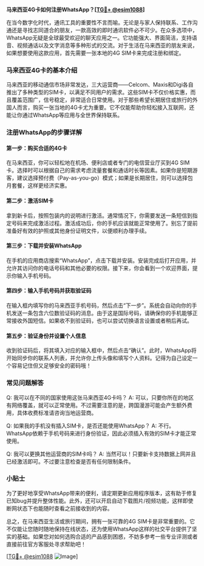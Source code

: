 **马来西亚4G卡如何注册WhatsApp？[[TG💪+ @esim1088](https://t.me/s/esim1088)]**

在当今数字化时代，通讯工具的重要性不言而喻。无论是与家人保持联系、工作沟通还是寻找志同道合的朋友，一款高效的即时通讯软件必不可少。在众多选项中，WhatsApp无疑是全球最受欢迎的聊天应用之一。它功能强大、界面简洁，支持语音、视频通话以及文字消息等多种形式的交流。对于生活在马来西亚的朋友来说，如果想要使用这款应用，首先需要一张本地的4G SIM卡来完成注册和绑定。

### 马来西亚4G卡的基本介绍

马来西亚的移动通信市场非常发达，三大运营商——Celcom、Maxis和Digi各自推出了多种类型的SIM卡，以满足不同用户的需求。这些SIM卡不仅价格实惠，而且覆盖范围广，信号稳定，非常适合日常使用。对于那些希望长期居住或旅行的外国人而言，购买一张当地的4G卡尤为重要。它不仅能帮助你轻松接入互联网，还能让你通过WhatsApp等应用与全世界保持联系。

### 注册WhatsApp的步骤详解

#### 第一步：购买合适的4G卡
在马来西亚，你可以轻松地在机场、便利店或者专门的电信营业厅买到4G SIM卡。选择时可以根据自己的需求考虑流量套餐和通话时长等因素。如果你是短期游客，建议选择预付费（Pay-as-you-go）模式；如果是长期居住，则可以选择包月套餐，这样更经济实惠。

#### 第二步：激活SIM卡
拿到新卡后，按照包装内的说明进行激活。通常情况下，你需要发送一条短信到指定号码来完成激活过程。激活成功后，你的手机应该就能正常使用了。别忘了提前准备好有效的护照或其他身份证明文件，以便顺利办理手续。

#### 第三步：下载并安装WhatsApp
在手机的应用商店搜索“WhatsApp”，点击下载并安装。安装完成后打开应用，并允许其访问你的电话号码和其他必要的权限。接下来，你会看到一个欢迎界面，提示你输入手机号码。

#### 第四步：输入手机号码并获取验证码
在输入框内填写你的马来西亚手机号码，然后点击“下一步”。系统会自动向你的手机发送一条包含六位数验证码的消息。由于这是国际号码，请确保你的手机能够正常接收外国短信。如果收不到验证码，也可以尝试切换语言设置或者稍后再试。

#### 第五步：验证身份并设置个人信息
收到验证码后，将其填入对应的输入框中，然后点击“确认”。此时，WhatsApp将开始同步你的联系人列表，并允许你上传头像和填写个人资料。记得为自己设定一个容易记住但又足够安全的密码哦！

### 常见问题解答

Q: 我可以在不同的国家使用这张马来西亚4G卡吗？
A: 可以，只要你所在的地区有网络覆盖，就可以正常使用。不过需要注意的是，跨国漫游可能会产生额外费用，具体收费标准请咨询当地运营商。

Q: 如果我的手机没有插入SIM卡，是否还能使用WhatsApp？
A: 不行。WhatsApp依赖于手机号码来进行身份验证，因此必须插入有效的SIM卡才能正常使用。

Q: 我可以更换其他运营商的SIM卡吗？
A: 当然可以！只要新卡支持数据上网并且已经激活即可。不过要注意检查是否有任何限制条件。

### 小贴士
为了更好地享受WhatsApp带来的便利，请定期更新应用程序版本，这有助于修复已知bug并提升整体性能。此外，还可以开启自动下载图片/视频功能，这样即使断网状态下也能随时查看之前接收到的内容。

总之，在马来西亚生活或旅行期间，拥有一张可靠的4G SIM卡是非常重要的。它不仅能让您随时随地保持在线状态，还为使用WhatsApp这样的社交平台提供了坚实的基础。如果您对如何选购合适的产品感到困惑，不妨多参考一些专业评测或者直接前往官方客服处寻求帮助吧！

[[TG💪+ @esim1088](https://t.me/s/esim1088) ![Image](https://i.postimg.cc/4NQfJmqS/Snipaste-2025-05-13-00-14-12.png)]